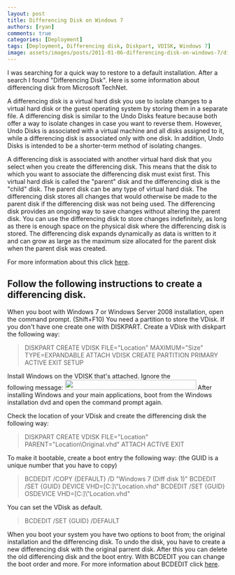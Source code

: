 ```yaml
---
layout: post
title: Differencing Disk on Windows 7
authors: [ryan]
comments: true
categories: [Deployment]
tags: [Deployment, Differencing disk, Diskpart, VDISK, Windows 7]
image: assets/images/posts/2011-01-06-differencing-disk-on-windows-7/differencing-disk-on-windows-7-feature-image.png
---
```

I was searching for a quick way to restore to a default installation. After a search I found "Differencing Disk". Here is some information about differencing disk from Microsoft TechNet.

A differencing disk is a virtual hard disk you use to isolate changes to a virtual hard disk or the guest operating system by storing them in a separate file. A differencing disk is similar to the Undo Disks feature because both offer a way to isolate changes in case you want to reverse them. However, Undo Disks is associated with a virtual machine and all disks assigned to it, while a differencing disk is associated only with one disk. In addition, Undo Disks is intended to be a shorter-term method of isolating changes.

A differencing disk is associated with another virtual hard disk that you select when you create the differencing disk. This means that the disk to which you want to associate the differencing disk must exist first. This virtual hard disk is called the "parent" disk and the differencing disk is the "child" disk. The parent disk can be any type of virtual hard disk. The differencing disk stores all changes that would otherwise be made to the parent disk if the differencing disk was not being used. The differencing disk provides an ongoing way to save changes without altering the parent disk. You can use the differencing disk to store changes indefinitely, as long as there is enough space on the physical disk where the differencing disk is stored. The differencing disk expands dynamically as data is written to it and can grow as large as the maximum size allocated for the parent disk when the parent disk was created.

For more information about this click <a title="Microsoft TechNet Diff Disk" href="http://technet.microsoft.com/en-us/library/cc720381(WS.10).aspx" target="_blank">here</a>.
<h2>Follow the following instructions to create a differencing disk.</h2>
When you boot with Windows 7 or Windows Server 2008 installation, open the command prompt. (Shift+F10)
You need a partition to store the VDisk. If you don't have one create one with DISKPART.
Create a VDisk with diskpart the following way:
<blockquote>DISKPART
CREATE VDISK FILE="Location" MAXIMUM="Size" TYPE=EXPANDABLE
ATTACH VDISK
CREATE PARTITION PRIMARY
ACTIVE
EXIT
SETUP</blockquote>
Install Windows on the VDISK that's attached.
Ignore the following message:
<img class="alignnone size-medium wp-image-341" title="Error" src="http://www.logitblog.com/wp-content/uploads/2011/01/Error-300x23.png" alt="" width="300" height="23" />
After installing Windows and your main applications, boot from the Windows installation dvd and open the command prompt again.

Check the location of your VDisk and create the differencing disk the following way:
<blockquote>DISKPART
CREATE VDISK FILE="Location" PARENT="Location\Original.vhd"
ATTACH
ACTIVE
EXIT</blockquote>
To make it bootable, create a boot entry the following way:
(the GUID is a unique number that you have to copy)
<blockquote>BCDEDIT /COPY {DEFAULT} /D "Windows 7 (Diff disk 1)"
BCDEDIT /SET {GUID} DEVICE VHD=[C:]\"Location.vhd"
BCDEDIT /SET {GUID} OSDEVICE VHD=[C:]\"Location.vhd"</blockquote>
You can set the VDisk as default.
<blockquote>BCDEDIT /SET {GUID} /DEFAULT</blockquote>
When you boot your system you have two options to boot from; the original installation and the differencing disk. To undo the disk, you have to create a new differencing disk with the original parrent disk. After this you can delete the old differencing disk and the boot entry.
With BCDEDIT you can change the boot order and more. For more information about BCDEDIT click <a title="Microsoft TechNet BCDEDIT" href="http://technet.microsoft.com/en-us/library/cc709667(WS.10).aspx" target="_blank">here</a>.
